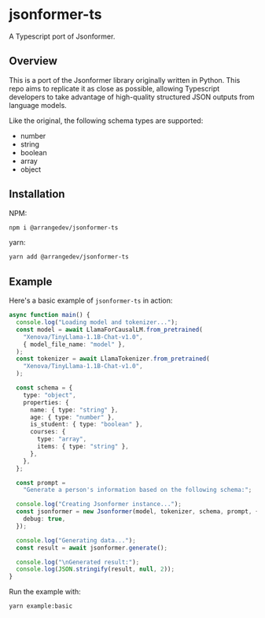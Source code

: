 # jsonformer-ts 
A Typescript port of Jsonformer.

## Overview
This is a port of the Jsonformer library originally written in Python. This repo aims to replicate it as close as possible, allowing Typescript developers to take advantage of high-quality structured JSON outputs from language models. 

Like the original, the following schema types are supported:
- number
- string
- boolean
- array
- object

## Installation
NPM:
```bash
npm i @arrangedev/jsonformer-ts
```

yarn:
```bash
yarn add @arrangedev/jsonformer-ts
```

## Example
Here's a basic example of `jsonformer-ts` in action:
```Typescript
async function main() {
  console.log("Loading model and tokenizer...");
  const model = await LlamaForCausalLM.from_pretrained(
    "Xenova/TinyLlama-1.1B-Chat-v1.0",
    { model_file_name: "model" },
  );
  const tokenizer = await LlamaTokenizer.from_pretrained(
    "Xenova/TinyLlama-1.1B-Chat-v1.0",
  );

  const schema = {
    type: "object",
    properties: {
      name: { type: "string" },
      age: { type: "number" },
      is_student: { type: "boolean" },
      courses: {
        type: "array",
        items: { type: "string" },
      },
    },
  };

  const prompt =
    "Generate a person's information based on the following schema:";

  console.log("Creating Jsonformer instance...");
  const jsonformer = new Jsonformer(model, tokenizer, schema, prompt, {
    debug: true,
  });

  console.log("Generating data...");
  const result = await jsonformer.generate();

  console.log("\nGenerated result:");
  console.log(JSON.stringify(result, null, 2));
}
```

Run the example with:
```bash
yarn example:basic
```
